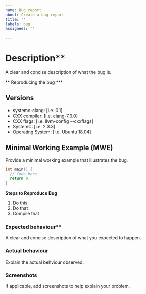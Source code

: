 ```yaml
---
name: Bug report
about: Create a bug report
title: ''
labels: bug
assignees: ''

---
```


# Description**
A clear and concise description of what the bug is.

** Reproducing the bug ***

## Versions 
- systemc-clang: [i.e. 0.1]
- CXX compiler: [i.e. clang-7.0.0]
- CXX flags: [i.e. llvm-config --cxxflags]
- SystemC: [i.e. 2.3.3]
- Operating System: [i.e. Ubuntu 18.04]

## Minimal Working Example (MWE)
Provide a minimal working example that illustrates the bug.
```c++
int main() { 
  // Code here.
  return 0;
}
```

**Steps to Reproduce Bug**
1. Do this
2. Do that
3. Compile that

### Expected behaviour**
A clear and concise description of what you expected to happen.

### Actual behaviour
Explain the actual behviour observed.

### Screenshots
If applicable, add screenshots to help explain your problem.
